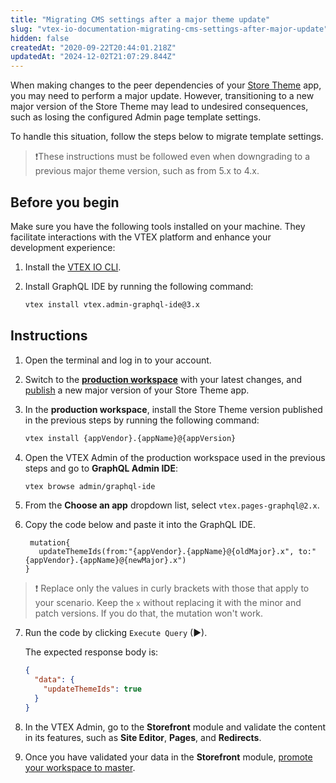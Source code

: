 ```yaml
---
title: "Migrating CMS settings after a major theme update"
slug: "vtex-io-documentation-migrating-cms-settings-after-major-update"
hidden: false
createdAt: "2020-09-22T20:44:01.218Z"
updatedAt: "2024-12-02T21:07:29.844Z"
---
```


When making changes to the peer dependencies of your [Store Theme](https://developers.vtex.com/docs/guides/vtex-io-documentation-store-theme) app, you may need to perform a major update. However, transitioning to a new major version of the Store Theme may lead to undesired consequences, such as losing the configured Admin page template settings.

To handle this situation, follow the steps below to migrate template settings.

>❗These instructions must be followed even when downgrading to a previous major theme version, such as from 5.x to 4.x.

## Before you begin

Make sure you have the following tools installed on your machine. They facilitate interactions with the VTEX platform and enhance your development experience:

1. Install the [VTEX IO CLI](https://developers.vtex.com/docs/guides/vtex-io-documentation-vtex-io-cli-install).
2. Install GraphQL IDE by running the following command:

   ```bash
   vtex install vtex.admin-graphql-ide@3.x
   ```

## Instructions

1. Open the terminal and log in to your account.
2. Switch to the [**production workspace**](https://developers.vtex.com/docs/guides/vtex-io-documentation-creating-a-production-workspace) with your latest changes, and [publish](https://developers.vtex.com/docs/guides/vtex-io-documentation-making-your-new-app-version-publicly-available#step-2---publishing-the-new-app-version) a new major version of your Store Theme app.
3. In the **production workspace**, install the Store Theme version published in the previous steps by running the following command:

   ```sh
   vtex install {appVendor}.{appName}@{appVersion}
   ```

4. Open the VTEX Admin of the production workspace used in the previous steps and go to **GraphQL Admin IDE**:

   ```sh
   vtex browse admin/graphql-ide
   ```

5. From the **Choose an app** dropdown list, select `vtex.pages-graphql@2.x`.
6. Copy the code below and paste it into the GraphQL IDE.

   ```gql
    mutation{
      updateThemeIds(from:"{appVendor}.{appName}@{oldMajor}.x", to:"{appVendor}.{appName}@{newMajor}.x")
   }
   ```

  >❗ Replace only the values in curly brackets with those that apply to your scenario. Keep the `x` without replacing it with the minor and patch versions. If you do that, the mutation won't work.

7. Run the code by clicking `Execute Query` (▶).

   The expected response body is:

   ```json
   {
     "data": {
       "updateThemeIds": true
     }
   }
   ```

8. In the VTEX Admin, go to the **Storefront** module and validate the content in its features, such as **Site Editor**, **Pages**, and **Redirects**.

9. Once you have validated your data in the **Storefront** module, [promote your workspace to master](https://developers.vtex.com/docs/guides/vtex-io-documentation-promoting-a-workspace-to-master/).
